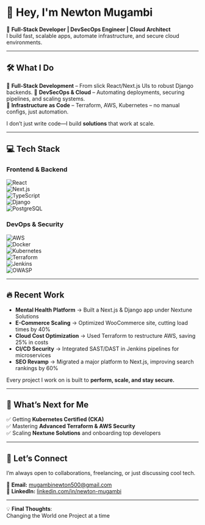 # 👋 Hey, I'm Newton Mugambi  

🚀 **Full-Stack Developer | DevSecOps Engineer | Cloud Architect**  
I build fast, scalable apps, automate infrastructure, and secure cloud environments.    

---

## 🛠️ What I Do  

🔹 **Full-Stack Development** – From slick React/Next.js UIs to robust Django backends. 
🔹 **DevSecOps & Cloud** – Automating deployments, securing pipelines, and scaling systems.  
🔹 **Infrastructure as Code** – Terraform, AWS, Kubernetes – no manual configs, just automation.  

I don’t just write code—I build **solutions** that work at scale.  

---

## 💻 Tech Stack  

### **Frontend & Backend**  
![React](https://img.shields.io/badge/-React-61DAFB?logo=react&logoColor=black)  
![Next.js](https://img.shields.io/badge/-Next.js-000000?logo=next.js)  
![TypeScript](https://img.shields.io/badge/-TypeScript-3178C6?logo=typescript)  
![Django](https://img.shields.io/badge/-Django-092E20?logo=django)  
![PostgreSQL](https://img.shields.io/badge/-PostgreSQL-336791?logo=postgresql)  

### **DevOps & Security**  
![AWS](https://img.shields.io/badge/-AWS-FF9900?logo=amazon-aws)  
![Docker](https://img.shields.io/badge/-Docker-2496ED?logo=docker)  
![Kubernetes](https://img.shields.io/badge/-Kubernetes-326CE5?logo=kubernetes)  
![Terraform](https://img.shields.io/badge/-Terraform-623CE4?logo=terraform)  
![Jenkins](https://img.shields.io/badge/-Jenkins-D24939?logo=jenkins)  
![OWASP](https://img.shields.io/badge/-OWASP-000000?logo=owasp)  

---

## 🔥 Recent Work  

- **Mental Health Platform** → Built a Next.js & Django app under Nextune Solutions
- **E-Commerce Scaling** → Optimized WooCommerce site, cutting load times by 40%    
- **Cloud Cost Optimization** → Used Terraform to restructure AWS, saving 25% in costs  
- **CI/CD Security** → Integrated SAST/DAST in Jenkins pipelines for microservices  
- **SEO Revamp** → Migrated a major platform to Next.js, improving search rankings by 60%  

Every project I work on is built to **perform, scale, and stay secure.**  

---

## 🎯 What’s Next for Me  

✅ Getting **Kubernetes Certified (CKA)**  
✅ Mastering **Advanced Terraform & AWS Security**  
✅ Scaling **Nextune Solutions** and onboarding top developers     

---

## 🤝 Let’s Connect  

I’m always open to collaborations, freelancing, or just discussing cool tech.  

📩 **Email:** [mugambinewton500@gmail.com](mailto:mugambinewton500@gmail.com)  
🔗 **LinkedIn:** [linkedin.com/in/newton-mugambi](https://linkedin.com/in/newton-mugambi)  

---

💡 **Final Thoughts**:  
Changing the World one Project at a time
